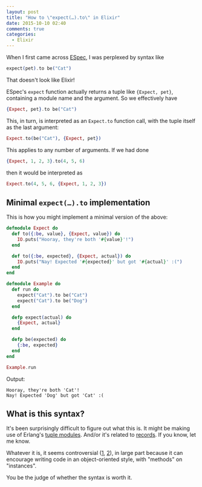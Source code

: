 ```yaml
---
layout: post
title: "How to \"expect(…).to\" in Elixir"
date: 2015-10-10 02:40
comments: true
categories:
  - Elixir
---
```


When I first came across [ESpec](https://github.com/antonmi/espec), I was perplexed by syntax like

``` elixir
expect(pet).to be("Cat")
```

That doesn't look like Elixir!

ESpec's `expect` function actually returns a tuple like `{Expect, pet}`, containing a module name and the argument. So we effectively have

``` elixir
{Expect, pet}.to be("Cat")
```

This, in turn, is interpreted as an `Expect.to` function call, with the tuple itself as the last argument:

``` elixir
Expect.to(be("Cat"), {Expect, pet})
```

This applies to any number of arguments. If we had done

``` elixir
{Expect, 1, 2, 3}.to(4, 5, 6)
```

then it would be interpreted as

``` elixir
Expect.to(4, 5, 6, {Expect, 1, 2, 3})
```


## Minimal `expect(…).to` implementation

This is how you might implement a minimal version of the above:

``` elixir
defmodule Expect do
  def to({:be, value}, {Expect, value}) do
    IO.puts("Hooray, they're both '#{value}'!")
  end

  def to({:be, expected}, {Expect, actual}) do
    IO.puts("Nay! Expected '#{expected}' but got '#{actual}' :(")
  end
end

defmodule Example do
  def run do
    expect("Cat").to be("Cat")
    expect("Cat").to be("Dog")
  end

  defp expect(actual) do
    {Expect, actual}
  end

  defp be(expected) do
    {:be, expected}
  end
end

Example.run
```

Output:

    Hooray, they're both 'Cat'!
    Nay! Expected 'Dog' but got 'Cat' :(


## What is this syntax?

It's been surprisingly difficult to figure out what this is. It might be making use of Erlang's [tuple modules](http://stackoverflow.com/questions/16960745/what-is-a-tuple-module-in-erlang). And/or it's related to [records](http://elixir-lang.org/docs/v1.1/elixir/Record.html). If you know, let me know.

Whatever it is, it seems controversial ([1](http://stackoverflow.com/questions/31954796/why-erlang-tuple-module-is-controversial), [2](https://groups.google.com/forum/#!topic/elixir-lang-talk/6EJVEXTszIc)), in large part because it can encourage writing code in an object-oriented style, with "methods" on "instances".

You be the judge of whether the syntax is worth it.
